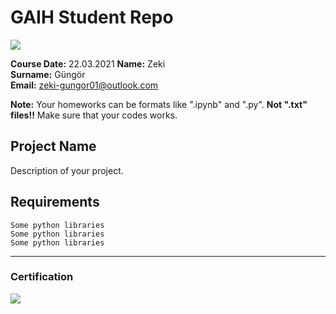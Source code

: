# GAIH Student Repo
![](img/newlogo.png)

**Course Date:** 22.03.2021
**Name:** Zeki  
**Surname:** Güngör  
**Email:** zeki-gungor01@outlook.com 

**Note:** Your homeworks can be formats like ".ipynb" and ".py". **Not ".txt" files!!** Make sure that your codes works.  

## Project Name
Description of your project.

## Requirements
```
Some python libraries
Some python libraries
Some python libraries
```
---

### Certification
![](img/TopLearnerCertificate.png)

